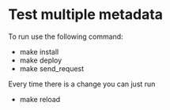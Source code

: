 # Test multiple metadata

To run use the following command:

* make install
* make deploy
* make send_request

Every time there is a change you can just run

* make reload

